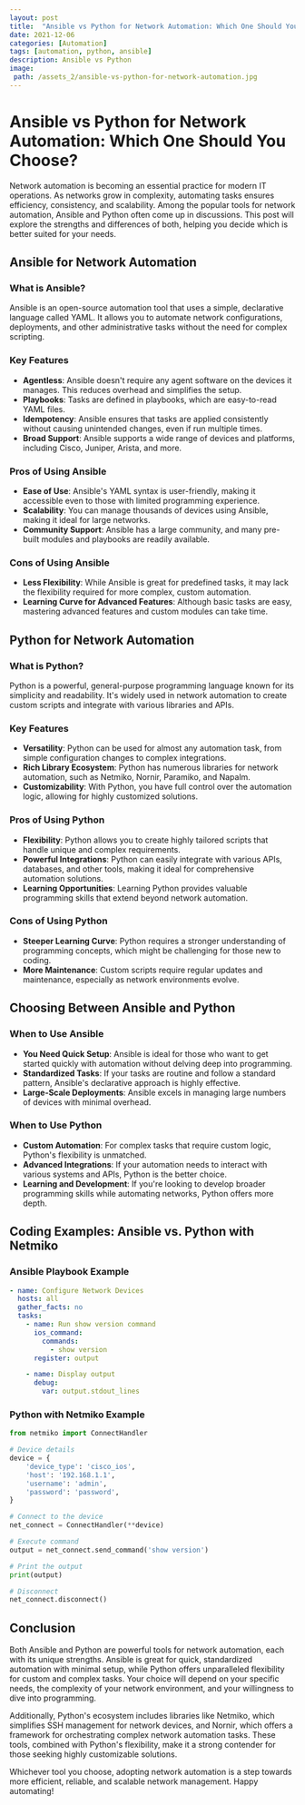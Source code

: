 ```yaml
---
layout: post
title:  "Ansible vs Python for Network Automation: Which One Should You Choose?"
date: 2021-12-06
categories: [Automation]
tags: [automation, python, ansible]
description: Ansible vs Python
image:
 path: /assets_2/ansible-vs-python-for-network-automation.jpg
---
```



<!-- ![Paramiko](/assets_2/PARAMIKO.png){: .shadow } -->

<!-- <span style="font-family: 'Roboto', sans-serif;">This text will use the Roboto font.</span> -->
# Ansible vs Python for Network Automation: Which One Should You Choose?

Network automation is becoming an essential practice for modern IT operations. As networks grow in complexity, automating tasks ensures efficiency, consistency, and scalability. Among the popular tools for network automation, Ansible and Python often come up in discussions. This post will explore the strengths and differences of both, helping you decide which is better suited for your needs.

## Ansible for Network Automation

### What is Ansible?

Ansible is an open-source automation tool that uses a simple, declarative language called YAML. It allows you to automate network configurations, deployments, and other administrative tasks without the need for complex scripting.

### Key Features

- **Agentless**: Ansible doesn't require any agent software on the devices it manages. This reduces overhead and simplifies the setup.
- **Playbooks**: Tasks are defined in playbooks, which are easy-to-read YAML files.
- **Idempotency**: Ansible ensures that tasks are applied consistently without causing unintended changes, even if run multiple times.
- **Broad Support**: Ansible supports a wide range of devices and platforms, including Cisco, Juniper, Arista, and more.

### Pros of Using Ansible

- **Ease of Use**: Ansible's YAML syntax is user-friendly, making it accessible even to those with limited programming experience.
- **Scalability**: You can manage thousands of devices using Ansible, making it ideal for large networks.
- **Community Support**: Ansible has a large community, and many pre-built modules and playbooks are readily available.

### Cons of Using Ansible

- **Less Flexibility**: While Ansible is great for predefined tasks, it may lack the flexibility required for more complex, custom automation.
- **Learning Curve for Advanced Features**: Although basic tasks are easy, mastering advanced features and custom modules can take time.

## Python for Network Automation

### What is Python?

Python is a powerful, general-purpose programming language known for its simplicity and readability. It's widely used in network automation to create custom scripts and integrate with various libraries and APIs.

### Key Features

- **Versatility**: Python can be used for almost any automation task, from simple configuration changes to complex integrations.
- **Rich Library Ecosystem**: Python has numerous libraries for network automation, such as Netmiko, Nornir, Paramiko, and Napalm.
- **Customizability**: With Python, you have full control over the automation logic, allowing for highly customized solutions.

### Pros of Using Python

- **Flexibility**: Python allows you to create highly tailored scripts that handle unique and complex requirements.
- **Powerful Integrations**: Python can easily integrate with various APIs, databases, and other tools, making it ideal for comprehensive automation solutions.
- **Learning Opportunities**: Learning Python provides valuable programming skills that extend beyond network automation.

### Cons of Using Python

- **Steeper Learning Curve**: Python requires a stronger understanding of programming concepts, which might be challenging for those new to coding.
- **More Maintenance**: Custom scripts require regular updates and maintenance, especially as network environments evolve.

## Choosing Between Ansible and Python

### When to Use Ansible

- **You Need Quick Setup**: Ansible is ideal for those who want to get started quickly with automation without delving deep into programming.
- **Standardized Tasks**: If your tasks are routine and follow a standard pattern, Ansible's declarative approach is highly effective.
- **Large-Scale Deployments**: Ansible excels in managing large numbers of devices with minimal overhead.

### When to Use Python

- **Custom Automation**: For complex tasks that require custom logic, Python's flexibility is unmatched.
- **Advanced Integrations**: If your automation needs to interact with various systems and APIs, Python is the better choice.
- **Learning and Development**: If you're looking to develop broader programming skills while automating networks, Python offers more depth.

## Coding Examples: Ansible vs. Python with Netmiko

### Ansible Playbook Example

```yaml
- name: Configure Network Devices
  hosts: all
  gather_facts: no
  tasks:
    - name: Run show version command
      ios_command:
        commands:
          - show version
      register: output

    - name: Display output
      debug:
        var: output.stdout_lines
```

### Python with Netmiko Example

```python
from netmiko import ConnectHandler

# Device details
device = {
    'device_type': 'cisco_ios',
    'host': '192.168.1.1',
    'username': 'admin',
    'password': 'password',
}

# Connect to the device
net_connect = ConnectHandler(**device)

# Execute command
output = net_connect.send_command('show version')

# Print the output
print(output)

# Disconnect
net_connect.disconnect()
```

## Conclusion

Both Ansible and Python are powerful tools for network automation, each with its unique strengths. Ansible is great for quick, standardized automation with minimal setup, while Python offers unparalleled flexibility for custom and complex tasks. Your choice will depend on your specific needs, the complexity of your network environment, and your willingness to dive into programming.

Additionally, Python's ecosystem includes libraries like Netmiko, which simplifies SSH management for network devices, and Nornir, which offers a framework for orchestrating complex network automation tasks. These tools, combined with Python's flexibility, make it a strong contender for those seeking highly customizable solutions.

Whichever tool you choose, adopting network automation is a step towards more efficient, reliable, and scalable network management. Happy automating!

